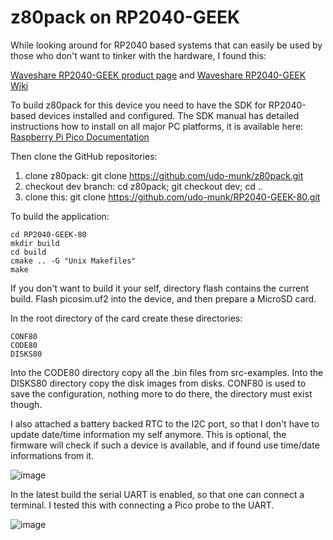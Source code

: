 # z80pack on RP2040-GEEK

While looking around for RP2040 based systems that can easily be
used by those who don't want to tinker with the hardware, I found this:

[Waveshare RP2040-GEEK product page](https://www.waveshare.com/rp2040-geek.htm) and
[Waveshare RP2040-GEEK Wiki](https://www.waveshare.com/wiki/RP2040-GEEK)

To build z80pack for this device you need to have the SDK for RP2040-based
devices installed and configured. The SDK manual has detailed instructions
how to install on all major PC platforms, it is available here:
[Raspberry Pi Pico Documentation](https://www.raspberrypi.com/documentation/microcontrollers/raspberry-pi-pico.html)

Then clone the GitHub repositories:

1. clone z80pack: git clone https://github.com/udo-munk/z80pack.git
2. checkout dev branch: cd z80pack; git checkout dev; cd ..
3. clone this: git clone https://github.com/udo-munk/RP2040-GEEK-80.git

To build the application:
```
cd RP2040-GEEK-80
mkdir build
cd build
cmake .. -G "Unix Makefiles"
make
```

If you don't want to build it your self, directory flash contains the
current build. Flash picosim.uf2 into the device, and then prepare a
MicroSD card.

In the root directory of the card create these directories:
```
CONF80
CODE80
DISKS80
```

Into the CODE80 directory copy all the .bin files from src-examples.
Into the DISKS80 directory copy the disk images from disks.
CONF80 is used to save the configuration, nothing more to do there,
the directory must exist though.

I also attached a battery backed RTC to the I2C port, so that I don't
have to update date/time information my self anymore. This is optional,
the firmware will check if such a device is available, and if found use
time/date informations from it.

![image](https://github.com/udo-munk/RP2040-GEEK-80/blob/main/resources/RTC.png "battery backed RTC")

In the latest build the serial UART is enabled, so that one can connect
a terminal. I tested this with connecting a Pico probe to the UART.

![image](https://github.com/udo-munk/RP2040-GEEK-80/blob/main/resources/terminal.jpg "Pico probe terminal")
